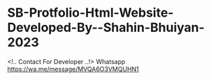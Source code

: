 # SB-Protfolio-Html-Website-Developed-By--Shahin-Bhuiyan-2023

<!.. Contact For Developer ..!>
Whatsapp
https://wa.me/message/MVQA6O3VMQUHN1

